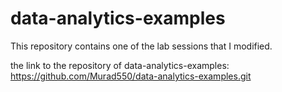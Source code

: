 # data-analytics-examples
This repository contains one of the lab sessions that I modified.

the link to the repository of data-analytics-examples: https://github.com/Murad550/data-analytics-examples.git
